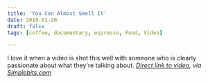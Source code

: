 ```yaml
---
title: 'You Can Almost Smell It'
date: 2010-01-20
draft: false
tags: [coffee, documentary, espresso, Food, Video]

---
```


I love it when a video is shot this well with someone who is clearly passionate about what they're talking about.  _[Direct link to video](http://vimeo.com/8709313), via [Simplebits.com](http://simplebits.com/notebook/2010/01/20/espresso-intelligentsia/)_